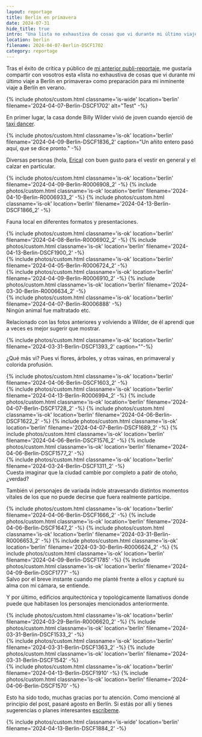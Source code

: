 ```yaml
---
layout: reportage
title: Berlín en primavera
date: 2024-07-31
hide_title: true
intro: "Una lista no exhaustiva de cosas que vi durante mi último viaje a Berlín en primavera como preparación para mi inminente viaje a Berlín en verano."
location: berlin
filename: 2024-04-07-Berlin-DSCF1702
category: reportage
---
```


<p>Tras el éxito de crítica y público de <a href="/2024/07/10/Mataro">mi anterior publi-reportaje</a>, me gustaría compartir con
    vosotros esta «lista no exhaustiva de cosas que vi durante mi último viaje a
    Berlín en primavera» como preparación para mi inminente viaje a Berlín en
    verano.</p>

<div class="g">
    {% include photos/custom.html classname='is-wide' location='berlin' filename='2024-04-07-Berlin-DSCF1702' alt="Test" -%}
</div>

<p>En primer lugar, la casa donde Billy Wilder vivió de joven cuando ejerció de <a href="https://en.wikipedia.org/wiki/Taxi_dancer">taxi dancer</a>.</p>

<div class="g">
    {% include photos/custom.html classname='is-ok' location='berlin' filename='2024-04-09-Berlin-DSCF1836_2' caption="Un añito entero pasó aquí, que se dice pronto." -%}
</div>

<p>Diversas personas (hola, <a href="https://www.ericafustero.com">Erica</a>) con buen gusto para el vestir en general y el calzar en particular.</p>

<div class="g">
    <div class="gg is-vertical">
        {% include photos/custom.html classname='is-ok' location='berlin' filename='2024-04-09-Berlin-R0006908_2' -%}
        {% include photos/custom.html classname='is-ok' location='berlin' filename='2024-04-10-Berlin-R0006933_2' -%}
        {% include photos/custom.html classname='is-ok' location='berlin' filename='2024-04-13-Berlin-DSCF1866_2' -%}
    </div>
</div>

<p>Fauna local en diferentes formatos y presentaciones.</p>

<div class="g">
    <div class="h">
        {% include photos/custom.html classname='is-ok' location='berlin' filename='2024-04-08-Berlin-R0006902_2' -%}
        {% include photos/custom.html classname='is-ok' location='berlin' filename='2024-04-13-Berlin-DSCF1900_2' -%}
    </div>
    {% include photos/custom.html classname='is-ok' location='berlin' filename='2024-04-05-Berlin-R0006724_2' -%}
    <div class="h">
        {% include photos/custom.html classname='is-ok' location='berlin' filename='2024-04-09-Berlin-R0006910_2' -%}
        {% include photos/custom.html classname='is-ok' location='berlin' filename='2024-03-30-Berlin-R0006634_2' -%}
    </div>
    {% include photos/custom.html classname='is-ok' location='berlin' filename='2024-04-07-Berlin-R0006888' -%}
    <figcaption>Ningún animal fue maltratado etc.</figcaption>
</div>

<p>Relacionado con las fotos anteriores y volviendo a Wilder, de él aprendí que a veces es mejor sugerir que mostrar.</p>
<div class="g">
    {% include photos/custom.html classname='is-ok' location='berlin' filename='2024-03-31-Berlin-DSCF1393_2' caption=""-%}
</div>

<p>¿Qué más vi? Pues vi flores, árboles, y otras vainas, en primaveral y colorida profusión.</p>

<div class="g">
    <div class="g">
        {% include photos/custom.html classname='is-ok' location='berlin' filename='2024-04-06-Berlin-DSCF1603_2' -%}
    </div>
    <div class="gg is-square">
        {% include photos/custom.html classname='is-ok' location='berlin' filename='2024-04-13-Berlin-R0006994_2' -%}
        {% include photos/custom.html classname='is-ok' location='berlin' filename='2024-04-07-Berlin-DSCF1728_2' -%}
        {% include photos/custom.html classname='is-ok' location='berlin' filename='2024-04-06-Berlin-DSCF1622_2' -%}
        {% include photos/custom.html classname='is-ok' location='berlin' filename='2024-04-07-Berlin-DSCF1689_2' -%}
        {% include photos/custom.html classname='is-ok' location='berlin' filename='2024-04-06-Berlin-DSCF1576_2' -%}
        {% include photos/custom.html classname='is-ok' location='berlin' filename='2024-04-06-Berlin-DSCF1577_2' -%}
    </div>
    <div class="g">
        {% include photos/custom.html classname='is-ok' location='berlin' filename='2024-03-24-Berlin-DSCF1311_2' -%}
    </div>
    <figcaption>Cuesta imaginar que la ciudad cambie por completo a patir de otoño, ¿verdad?</figcaption>
</div>

<p>También vi personajes de variada índole atravesando distintos momentos vitales de los que no puede decirse que fuera realmente partícipe.</p>

<div class="g">
    <div class="gg is-half">
        {% include photos/custom.html classname='is-ok' location='berlin' filename='2024-04-06-Berlin-DSCF1666_2' -%}
        {% include photos/custom.html classname='is-ok' location='berlin' filename='2024-04-06-Berlin-DSCF1647_2' -%}
        {% include photos/custom.html classname='is-ok' location='berlin' filename='2024-03-31-Berlin-R0006653_2' -%}
        {% include photos/custom.html classname='is-ok' location='berlin' filename='2024-03-30-Berlin-R0006624_2' -%}
        {% include photos/custom.html classname='is-ok' location='berlin' filename='2024-04-09-Berlin-DSCF1785' -%}
        {% include photos/custom.html classname='is-ok' location='berlin' filename='2024-04-09-Berlin-DSCF1777' -%}
    </div>
    <figcaption>Salvo por el breve instante cuando me planté frente a ellos y capturé su alma con mi cámara, se entiende.</figcaption>
</div>

<p>Y por último, edificios arquitectónica y topológicamente llamativos donde puede que habitasen los personajes mencionados anteriormente.</p>

<div class="g">
    {% include photos/custom.html classname='is-ok' location='berlin' filename='2024-03-29-Berlin-R0006620_2' -%}
    {% include photos/custom.html classname='is-ok' location='berlin' filename='2024-03-31-Berlin-DSCF1533_2' -%}
    <div class="gg">
        {% include photos/custom.html classname='is-ok' location='berlin' filename='2024-03-31-Berlin-DSCF1363_2' -%}
        {% include photos/custom.html classname='is-ok' location='berlin' filename='2024-03-31-Berlin-DSCF1542' -%}
    </div>
    <div class="g">
        {% include photos/custom.html classname='is-ok' location='berlin' filename='2024-04-13-Berlin-DSCF1910' -%}
        {% include photos/custom.html classname='is-ok' location='berlin' filename='2024-04-06-Berlin-DSCF1570' -%}
    </div>
</div>

<p>Esto ha sido todo, muchas gracias por tu atención. Como mencioné al
    principio del post, pasaré agosto en Berlín. Si estás por allí y
    tienes sugerencias o planes interesantes <a href="/contact">escríbeme</a>.</p>

<div class="g">
    {% include photos/custom.html classname='is-wide' location='berlin' filename='2024-04-13-Berlin-DSCF1884_2' -%}
</div>
